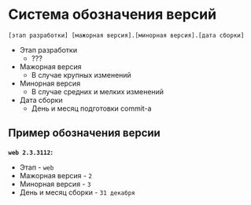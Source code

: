# Система обозначения версий
`[этап разработки] [мажорная версия].[минорная версия].[дата сборки]`
- Этап разработки
    - ???
- Мажорная версия
    - В случае крупных изменений
- Минорная версия
    - В случае средних и мелких изменений
- Дата сборки
    - День и месяц подготовки commit-а

## Пример обозначения версии
**`web 2.3.3112`:**
- Этап - `web`
- Мажорная версия - `2`
- Минорная версия - `3`
- День и месяц сборки - `31 декабря`